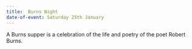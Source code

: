 ```yaml
---
title:  Burns Night
date-of-event: Saturday 25th January
---
```

A Burns supper is a celebration of the life and poetry of the poet Robert Burns.
